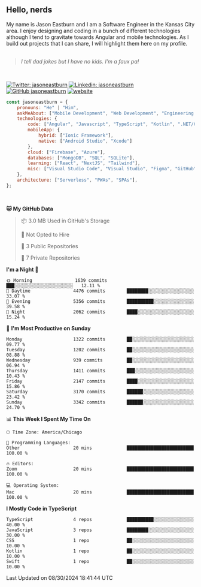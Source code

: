 <h2>Hello, nerds</h2>
My name is Jason Eastburn and I am a Software Engineer in the Kansas City area. I enjoy designing and coding in a bunch of different technologies although I tend to gravitate towards Angular and mobile technologies. As I build out projects that I can share, I will highlight them here on my profile.
<br/><br/>
<blockquote>
<em>I tell dad jokes but I have no kids. I’m a faux pa!</em>
</blockquote>
<br/>

[![Twitter: jasoneastburn](https://img.shields.io/twitter/follow/jasoneastburn?style=social)](https://twitter.com/jasoneastburn)
[![Linkedin: jasoneastburn](https://img.shields.io/badge/-jasoneastburn-blue?style=flat-square&logo=Linkedin&logoColor=white&link=https://www.linkedin.com/in/jasoneastburn/)](https://www.linkedin.com/in/jasoneastburn/)
[![GitHub jasoneastburn](https://img.shields.io/github/followers/jasoneastburn?label=follow&style=social)](https://github.com/jasoneastburn)
[![website](https://img.shields.io/badge/Website-46a2f1.svg?&style=flat-square&logo=Google-Chrome&logoColor=white&link=https://wwwjasoneastburn.com/)](https://www.jasoneastburn.com/)
<br/>

```javascript
const jasoneastburn = {
    pronouns: "He" | "Him",
    askMeAbout: ["Mobile Development", "Web Development", "Engineering Leadership", "Tech", "Finance", "Gaming"],
    technologies: {
        code: ["Angular", "Javascript", "TypeScript", "Kotlin", ".NET/C#", "HTML", "CSS"],
        mobileApp: {
            hybrid: ["Ionic Framework"],
            native: ["Android Studio", "Xcode"]
        },
        cloud: ["Firebase", "Azure"],
        databases: ["MongoDB", "SQL", "SQLite"],
        learning: ["React", "NextJS", "Tailwind"],
        misc: ["Visual Studio Code", "Visual Studio", "Figma", "GitHub", "Windows", "MacOS"]
    },
    architecture: ["Serverless", "PWAs", "SPAs"],
};
```
<br/>

<!--START_SECTION:waka-->
**🐱 My GitHub Data** 

> 📦 3.0 MB Used in GitHub's Storage 
 > 
> 🚫 Not Opted to Hire
 > 
> 📜 3 Public Repositories 
 > 
> 🔑 7 Private Repositories 
 > 
**I'm a Night 🦉** 

```text
🌞 Morning                1639 commits        ███░░░░░░░░░░░░░░░░░░░░░░   12.11 % 
🌆 Daytime                4476 commits        ████████░░░░░░░░░░░░░░░░░   33.07 % 
🌃 Evening                5356 commits        ██████████░░░░░░░░░░░░░░░   39.58 % 
🌙 Night                  2062 commits        ████░░░░░░░░░░░░░░░░░░░░░   15.24 % 
```
📅 **I'm Most Productive on Sunday** 

```text
Monday                   1322 commits        ██░░░░░░░░░░░░░░░░░░░░░░░   09.77 % 
Tuesday                  1202 commits        ██░░░░░░░░░░░░░░░░░░░░░░░   08.88 % 
Wednesday                939 commits         ██░░░░░░░░░░░░░░░░░░░░░░░   06.94 % 
Thursday                 1411 commits        ███░░░░░░░░░░░░░░░░░░░░░░   10.43 % 
Friday                   2147 commits        ████░░░░░░░░░░░░░░░░░░░░░   15.86 % 
Saturday                 3170 commits        ██████░░░░░░░░░░░░░░░░░░░   23.42 % 
Sunday                   3342 commits        ██████░░░░░░░░░░░░░░░░░░░   24.70 % 
```


📊 **This Week I Spent My Time On** 

```text
🕑︎ Time Zone: America/Chicago

💬 Programming Languages: 
Other                    20 mins             █████████████████████████   100.00 % 

🔥 Editors: 
Zoom                     20 mins             █████████████████████████   100.00 % 

💻 Operating System: 
Mac                      20 mins             █████████████████████████   100.00 % 
```

**I Mostly Code in TypeScript** 

```text
TypeScript               4 repos             ██████████░░░░░░░░░░░░░░░   40.00 % 
JavaScript               3 repos             ████████░░░░░░░░░░░░░░░░░   30.00 % 
CSS                      1 repo              ██░░░░░░░░░░░░░░░░░░░░░░░   10.00 % 
Kotlin                   1 repo              ██░░░░░░░░░░░░░░░░░░░░░░░   10.00 % 
Swift                    1 repo              ██░░░░░░░░░░░░░░░░░░░░░░░   10.00 % 
```




 Last Updated on 08/30/2024 18:41:44 UTC
<!--END_SECTION:waka-->

<!--<pr><img src="https://github-readme-stats.vercel.app/api/top-langs/?username=jasoneastburn&langs_count=10&layout=compact"></p> -->
